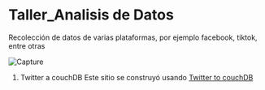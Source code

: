 # Taller_Analisis de Datos
Recolección de datos de varias plataformas, por ejemplo facebook, tiktok, entre otras

![Capture](https://user-images.githubusercontent.com/74844624/153782545-c0fbe46d-025a-4166-96f7-c8af402f7c41.PNG)


1. Twitter a couchDB
Este sitio se construyó usando [Twitter to couchDB](https://github.com/Miguel-EMC/Taller_Analisis-de-Datos/blob/main/02_twitter%20a%20mongoDB.ipynb/)
